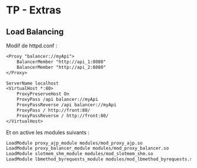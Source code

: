 # TP - Extras

## Load Balancing

Modif de httpd.conf :

```txt
<Proxy "balancer://myApi">
    BalancerMember "http://api_1:8080"
    BalancerMember "http://api_2:8080"
</Proxy>

ServerName localhost
<VirtualHost *:80>
    ProxyPreserveHost On
    ProxyPass /api balancer://myApi
    ProxyPassReverse /api balancer://myApi
    ProxyPass / http://front:80/
    ProxyPassReverse / http://front:80/
</VirtualHost>
```

Et on active les modules suivants :

```txt
LoadModule proxy_ajp_module modules/mod_proxy_ajp.so
LoadModule proxy_balancer_module modules/mod_proxy_balancer.so
LoadModule slotmem_shm_module modules/mod_slotmem_shm.so
LoadModule lbmethod_byrequests_module modules/mod_lbmethod_byrequests.so
```